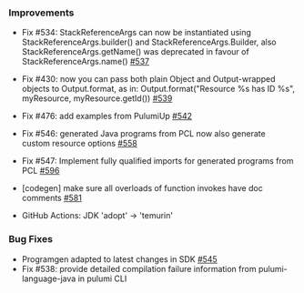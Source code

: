 ### Improvements

- Fix #534: StackReferenceArgs can now be instantiated using StackReferenceArgs.builder() and StackReferenceArgs.Builder, 
  also StackReferenceArgs.getName() was deprecated in favour of StackReferenceArgs.name()
[#537](https://github.com/pulumi/pulumi-java/pull/537)
- Fix #430: now you can pass both plain Object and Output-wrapped objects to Output.format, as in: Output.format("Resource %s has ID %s", myResource, myResource.getId())
[#539](https://github.com/pulumi/pulumi-java/pull/539)
- Fix #476: add examples from PulumiUp
[#542](https://github.com/pulumi/pulumi-java/pull/542)
- Fix #546: generated Java programs from PCL now also generate custom resource options
[#558](https://github.com/pulumi/pulumi-java/pull/558)
- Fix #547: Implement fully qualified imports for generated programs from PCL
[#596](https://github.com/pulumi/pulumi-java/pull/596)
- [codegen] make sure all overloads of function invokes have doc comments
[#581](https://github.com/pulumi/pulumi-java/pull/581)

- GitHub Actions: JDK 'adopt' -> 'temurin'

### Bug Fixes

- Programgen adapted to latest changes in SDK
[#545](https://github.com/pulumi/pulumi-java/pull/545)
- Fix #538: provide detailed compilation failure information from pulumi-language-java in pulumi CLI